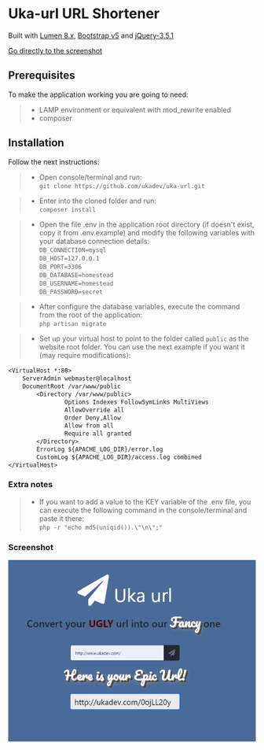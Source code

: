 # Uka-url URL Shortener

Built with [Lumen 8.x](https://lumen.laravel.com), [Bootstrap v5](https://getbootstrap.com/) and [jQuery-3.5.1](https://jquery.com/)

[Go directly to the screenshot](#screenshot)

## Prerequisites

To make the application working you are going to need:
> - LAMP environment or equivalent with mod_rewrite enabled
> - composer

## Installation

Follow the next instructions:

> - Open console/terminal and run:<br>
    `git clone https://github.com/ukadev/uka-url.git`

> - Enter into the cloned folder and run:<br>
    `composer install`

> - Open the file .env in the application root directory (if doesn't exist, copy it from .env.example) and modify the following variables with your database connection details:<br> 
    `DB_CONNECTION=mysql`<br>
    `DB_HOST=127.0.0.1`<br>
    `DB_PORT=3306`<br>
    `DB_DATABASE=homestead`<br>
    `DB_USERNAME=homestead`<br>
    `DB_PASSWORD=secret`

> - After configure the database variables, execute the command from the root of the application:<br>
    `php artisan migrate`
    
> - Set up your virtual host to point to the folder called `public` as the website root folder. You can use the next example if you want it (may require modifications):

````
<VirtualHost *:80>
    ServerAdmin webmaster@localhost
    DocumentRoot /var/www/public
        <Directory /var/www/public>
                Options Indexes FollowSymLinks MultiViews
                AllowOverride all
                Order Deny,Allow
                Allow from all
                Require all granted
        </Directory>
        ErrorLog ${APACHE_LOG_DIR}/error.log
        CustomLog ${APACHE_LOG_DIR}/access.log combined
</VirtualHost>
````


### Extra notes 

>- If you want to add a value to the KEY variable of the .env file, you can execute the following command in the console/terminal and paste it there:<br>
    `php -r "echo md5(uniqid()).\"\n\";"`

### Screenshot

![](https://raw.githubusercontent.com/ukadev/ukadev/main/image_2021-02-25_000639.png)
